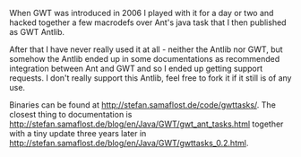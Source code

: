 When GWT was introduced in 2006 I played with it for a day or two and
hacked together a few macrodefs over Ant's java task that I then
published as GWT Antlib.

After that I have never really used it at all - neither the Antlib nor
GWT, but somehow the Antlib ended up in some documentations as
recommended integration between Ant and GWT and so I ended up getting
support requests.  I don't really support this Antlib, feel free to
fork it if it still is of any use.

Binaries can be found at <http://stefan.samaflost.de/code/gwttasks/>.
The closest thing to documentation is
<http://stefan.samaflost.de/blog/en/Java/GWT/gwt_ant_tasks.html>
together with a tiny update three years later in
<http://stefan.samaflost.de/blog/en/Java/GWT/gwttasks_0.2.html>.
